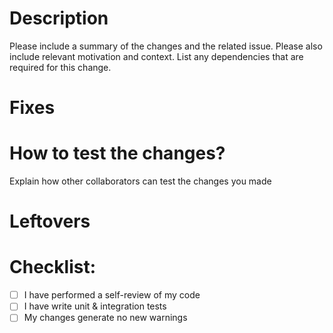 # Description

Please include a summary of the changes and the related issue. Please also include relevant motivation and context. List any dependencies that are required for this change.

# Fixes

# How to test the changes?

Explain how other collaborators can test the changes you made

# Leftovers

# Checklist:

- [ ] I have performed a self-review of my code
- [ ] I have write unit & integration tests
- [ ] My changes generate no new warnings
